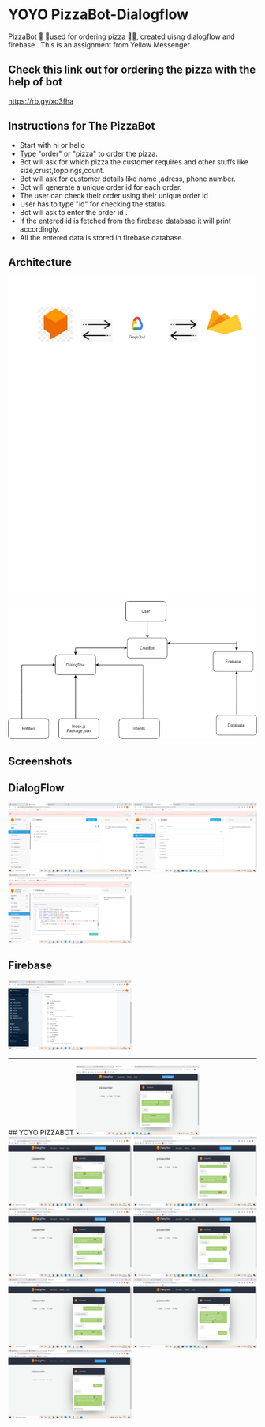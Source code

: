 # YOYO PizzaBot-Dialogflow
PizzaBot 🤖 🍕used for ordering pizza 🍕🍕, created uisng dialogflow and firebase . This is an assignment from Yellow Messenger.

## Check this link out for ordering the pizza with the help of bot
  <a href="https://rb.gy/xo3fha">https://rb.gy/xo3fha</a>
    
## Instructions for The PizzaBot
   * Start with hi or hello
   * Type "order" or "pizza" to order the pizza.
   * Bot will ask for which pizza the customer requires and other stuffs like size,crust,toppings,count.
   * Bot will ask for customer details like name ,adress, phone number.
   * Bot will generate a unique order id for each order.
   * The user can check their order using their unique order id .
   * User has to type "id" for checking the status.
   * Bot will ask to enter the order id .
   * If the entered id is fetched from the firebase database it will print accordingly.
   * All the entered data is stored in firebase database.
   
 ## Architecture
   <img src="images/2.jpg">
   <img src="images/1.png"> 
   
 ## Screenshots
 ## DialogFlow
 <img src="screenshots/1.png" width="250" style="max-width:100%;"> <img src="screenshots/2.png" width="250" style="max-width:100%;">
 <img src="screenshots/3.png" width="250" style="max-width:100%;">
 ## Firebase
  <img src="screenshots/4.png" width="250" style="max-width:100%;">
  <hr>
 ## YOYO PIZZABOT
  <img src="screenshots/5.png" width="250" style="max-width:100%;"> <img src="screenshots/6.png" width="250" style="max-width:100%;">
  <img src="screenshots/7.png" width="250" style="max-width:100%;"> <img src="screenshots/8.png" width="250" style="max-width:100%;"> 
  <img src="screenshots/9.png" width="250" style="max-width:100%;"> <img src="screenshots/10.png" width="250" style="max-width:100%;"> 
  <img src="screenshots/11.png" width="250" style="max-width:100%;"> <img src="screenshots/12.png" width="250" style="max-width:100%;">
  
 
 
    
